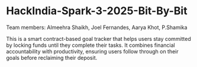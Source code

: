 # HackIndia-Spark-3-2025-Bit-By-Bit
Team members: Almeehra Shaikh, Joel Fernandes, Aarya Khot, P.Shamika

This is a smart contract-based goal tracker that helps users stay committed by locking funds until they complete their tasks. It combines financial accountability with productivity, ensuring users follow through on their goals before reclaiming their deposit.
